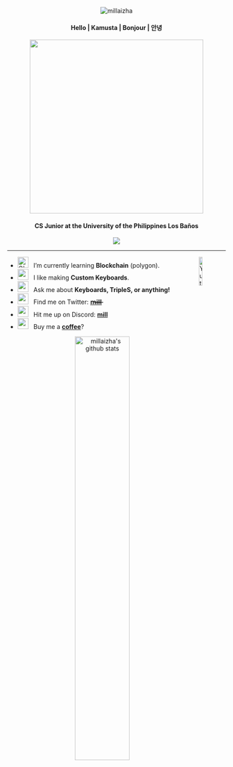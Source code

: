 <div align="center">

<img src="https://svg-banners.vercel.app/api?type=luminance&text1=millaizha&width=400&height=250" alt="millaizha"/> <br>
#### Hello | Kamusta | Bonjour | 안녕
<img src="https://c.tenor.com/exuPwTTU-FwAAAAC/key-click-typing.gif" width="400"/> </a>  
 
#### CS Junior at the University of the Philippines Los Baños

![](https://komarev.com/ghpvc/?username=millaizha&style=flat&color=blue&label=PROFILE+VIEWS)

</div>

<hr></hr>

-  <img alt="GIF" src="https://media.giphy.com/media/ee72vyhtNdl5rx63n3/giphy.gif" width="25" /> &nbsp; I’m currently learning **Blockchain** (polygon). <img width="13%" align="right" alt="Yuta" src="https://media.giphy.com/media/fVepKDtIcZYqV4gzSL/giphy.gif" /><br>
- <img src="https://media.giphy.com/media/FMDuoP9ZefU9Xg4P6j/giphy.gif" width="25" />&nbsp;&nbsp; I like making **Custom Keyboards**. <br>
- <img src="https://media.giphy.com/media/XZtTVhwfgY6DxCPsvh/giphy.gif" width="25" />&nbsp;&nbsp; Ask me about **Keyboards, TripleS, or anything!**<br>
- <img src="https://media.giphy.com/media/n9wqJ8gTR9lQnXTvf3/giphy.gif" width="25" /> &nbsp; Find me on Twitter: **[m̶i̶l̶l̶](https://twitter.com/millaizha)**<br>
- <img src="https://media.giphy.com/media/rL0yRrsd5a5PSeUMe7/giphy.gif" width="25"/> &nbsp; Hit me up on Discord: **[mill](https://discordapp.com/users/528574944984956958)**<br>
- <img src="https://media.giphy.com/media/CJ5bKVKLSQsrs3nJw2/giphy.gif" width="25"/> &nbsp; Buy me a **[coffee](https://ko-fi.com/millaizha)**?<br>

<div align="center">
  
<a  href="https://github.com/millaizha"> 
  
<img alt="millaizha's github stats" width="50%" src="https://github-readme-stats.vercel.app/api?username=millaizha&show_icons=true&count_private=true"/>

</a>

</div>
 
<!---![https://github-profile-apple-music.web.app/api/v1/users/6zLF3NFhmgpFNMjiF8Ew/recent/played/tracks?template=template_1_3](https://github-profile-apple-music.web.app/api/v1/users/6zLF3NFhmgpFNMjiF8Ew/recent/played/tracks?template=template_1_3)--->

</div>
